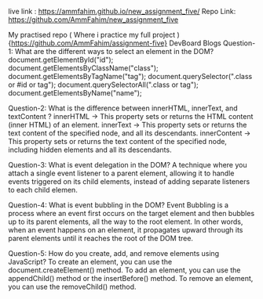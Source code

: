 live link : https://ammfahim.github.io/new_assignment_five/
Repo Link: https://github.com/AmmFahim/new_assignment_five

My practised repo ( Where i practice my full project ) {https://github.com/AmmFahim/assignment-five}
DevBoard
Blogs
Question-1: What are the different ways to select an element in the DOM?
document.getElementById("id");
document.getElementsByClassName("class");
document.getElementsByTagName("tag");
document.querySelector(".class or #id or tag");
document.querySelectorAll(".class or tag");
document.getElementsByName("name");

Question-2: What is the difference between innerHTML, innerText, and textContent ?
innerHTML -> This property sets or returns the HTML content (inner HTML) of an element.
innerText -> This property sets or returns the text content of the specified node, and all its descendants.
innerContent -> This property sets or returns the text content of the specified node, including hidden elements and all its descendants.

Question-3: What is event delegation in the DOM?
A technique where you attach a single event listener to a parent element, allowing it to handle events triggered on its child elements, instead of adding separate listeners to each child elemen.

Question-4: What is event bubbling in the DOM?
Event Bubbling is a process where an event first occurs on the target element and then bubbles up to its parent elements, all the way to the root element. In other words, when an event happens on an element, it propagates upward through its parent elements until it reaches the root of the DOM tree.

Question-5: How do you create, add, and remove elements using JavaScript?
To create an element, you can use the document.createElement() method.
To add an element, you can use the appendChild() method or the insertBefore() method.
To remove an element, you can use the removeChild() method.
